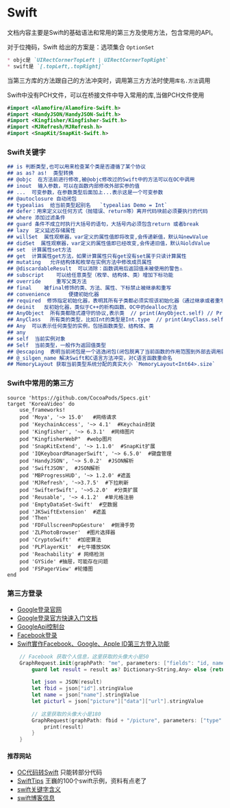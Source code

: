# Swift
文档内容主要是Swift的基础语法和常用的第三方及使用方法，包含常用的API。

对于位掩码，Swift 给出的方案是：选项集合 `OptionSet`
```markdown
* objc是 `UIRectCornerTopLeft | UIRectCornerTopRight`
* swift是 `[.topLeft,.topRight]`
```
当第三方库的方法跟自己的方法冲突时，调用第三方方法时使用`库名.方法`调用

Swift中没有PCH文件，可以在桥接文件中导入常用的库,当做PCH文件使用
```swift
#import <Alamofire/Alamofire-Swift.h>
#import <HandyJSON/HandyJSON-Swift.h>
#import <Kingfisher/Kingfisher-Swift.h>
#import <MJRefresh/MJRefresh.h>
#import <SnapKit/SnapKit-Swift.h>
```

### Swift关键字
```markdown
## is 判断类型,也可以用来检查某个类是否遵循了某个协议
## as as? as!  类型转换
## @objc  在方法前进行修改,被@objc修改过的Swift中的方法可以在OC中调用
## inout  输入参数，可以在函数内部修改外部实参的值
## ...  可变参数，在参数类型后面加上...表示这是一个可变参数
## @autoclosure 自动闭包
## typealias  给当前类型起别名   `typealias Demo = Int`
## defer：用来定义以任何方式（抛错误、return等）离开代码块前必须要执行的代码
## where 添加过滤条件
## guard 条件不成立时执行大括号的语句，大括号内必须包含return 或者break
## lazy  定义延迟存储属性
## willSet  属性观察器，var定义的属性值即将改变,会传递新值，默认叫newValue
## didSet  属性观察器，var定义的属性值即已经改变,会传递旧值，默认叫oldValue
## set  计算属性set方法
## get  计算属性get方法，如果计算属性只有get没有set属于只读计算属性
## mutating   允许结构体和枚举在实例方法中修改成员属性
## @discardableResult  可以消除：函数调用后返回值未被使用的警告⚠
## subscript    可以给任意类型（枚举、结构体、类）增加下标功能
## override     重写父类方法
## final    被final修饰的类、方法、属性、下标禁止被继承和重写
## convenience      便捷初始化器
## required  修饰指定初始化器，表明其所有子类都必须实现该初始化器（通过继承或者重写实现）
## deinit   反初始化器，类似于C++的析构函数、OC中的dealloc方法
## AnyObject  所有类都隐式遵守的协议,表示类  // print(AnyObject.self) // Prints: AnyObject
## AnyClass   所有类的类型，比如Int的类型是Int.type  // print(AnyClass.self) // Prints: AnyObject.Type
## Any  可以表示任何类型的实例，包括函数类型、结构体、类
## any 
## self  当前实例对象
## Self  当前类型，一般作为返回值类型
## @escaping  表明当前闭包是一个逃逸闭包(闭包脱离了当前函数的作用范围到外部去调用就是逃逸闭包)
## @_silgen_name 解决Swift和C语言方法冲突，对C语言函数重命名
## MemoryLayout 获取当前类型系统分配的真实大小 `MemoryLayout<Int64>.size`
```

### Swift中常用的第三方
```pod
source 'https://github.com/CocoaPods/Specs.git'
target 'KoreaVideo' do
    use_frameworks!
    pod 'Moya', '~> 15.0'   #网络请求
    pod 'KeychainAccess', '~> 4.1'  #Keychain封装
    pod 'Kingfisher', '~> 6.3.1'  #网络图片
    pod "KingfisherWebP"  #webp图片
    pod 'SnapKitExtend', '~> 1.1.0'  #SnapKit扩展
    pod 'IQKeyboardManagerSwift', '~> 6.5.0'  #键盘管理
    pod 'HandyJSON', '~> 5.0.2'  #JSON解析
    pod 'SwiftJSON',  #JSON解析
    pod 'MBProgressHUD', '~> 1.2.0' #遮盖
    pod 'MJRefresh', '~>3.7.5'  #下拉刷新
    pod 'SwifterSwift', '~>5.2.0'  #分类扩展
    pod 'Reusable', '~> 4.1.2'  #单元格注册
    pod 'EmptyDataSet-Swift'  #空数据
    pod 'JKSwiftExtension'  #遮盖
    pod 'Then'
    pod 'FDFullscreenPopGesture'  #侧滑手势
    pod 'ZLPhotoBrowser'  #图片选择器
    pod 'CryptoSwift'  #加密算法
    pod 'PLPlayerKit'  #七牛播放SDK
    pod 'Reachability' # 网络检测
    pod 'GYSide' #抽屉，可能存在问题
    pod 'FSPagerView' #轮播图
end
```

### 第三方登录
* [Google登录官网](https://developers.google.com/identity/)
* [Google登录官方快速入门文档](https://developers.google.com/identity/sign-in/android/start)
* [GoogleApi控制台](https://console.cloud.google.com/apis/credentials)
* [Facebook登录](https://developers.facebook.com/docs/facebook-login/ios)
* [Swift實作Facebook、Google、Apple ID第三方登入功能](https://www.tpisoftware.com/tpu/articleDetails/2478)
  
```swift
    // Facebook 获取个人信息，这里获取的头像大小是50
    GraphRequest.init(graphPath: "me", parameters: ["fields": "id, name, email,picture"]).start { connection, result, error in
        guard let result = result as? Dictionary<String,Any> else {return}
        
        let json = JSON(result)
        let fbid = json["id"].stringValue
        let name = json["name"].stringValue
        let picturl = json["picture"]["data"]["url"].stringValue
        
        // 这里获取的头像大小是180
        GraphRequest(graphPath: fbid + "/picture", parameters: ["type": "large","redirect": "0"], httpMethod: HTTPMethod.get).start { connection, result, error in
            print(result)
        }
    }
```

#### 推荐网站
* [OC代码转Swift](https://swiftify.com/converter/code/) 只能转部分代码
* [SwiftTips](https://swifter.tips/) 王巍的100个swift示例，资料有点老了
* [swift关键字含义](https://www.jianshu.com/p/8ba6d1513141)
* [swift博客信息](https://www.avanderlee.com/category/swift/)